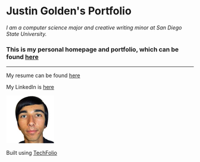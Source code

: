 # Justin Golden's Portfolio

*I am a computer science major and creative writing minor at San Diego State University.*

### This is my personal homepage and portfolio, which can be found [here](https://justingolden21.github.io)

<hr>

My resume can be found [here](https://docs.google.com/document/d/1VVc8aKE7PzgPKuNurS1LN_qIJpVeo88-q3IT4Qr215Y/edit?usp=sharing)

My LinkedIn is [here](http://linkedin.com/in/justingolden21)

<img src="images/justingolden-profile.jpg" width="128px">

Built using [TechFolio](http://techfolios.github.io)
